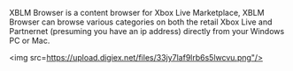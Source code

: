 XBLM Browser is a content browser for Xbox Live Marketplace, XBLM Browser can browse various categories on both the retail Xbox Live and Partnernet (presuming you have an ip address) directly from your Windows PC or Mac.

<img src=https://upload.digiex.net/files/33jy7laf9lrb6s5lwcvu.png"/></img>
